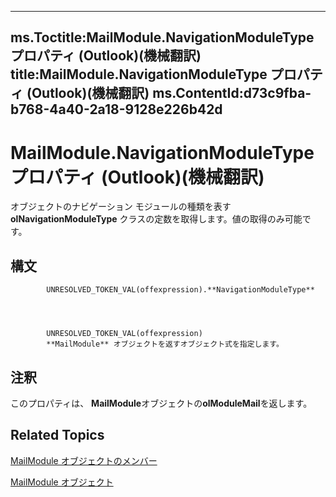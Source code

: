 

---
ms.Toctitle:MailModule.NavigationModuleType プロパティ (Outlook)(機械翻訳)
title:MailModule.NavigationModuleType プロパティ (Outlook)(機械翻訳)
ms.ContentId:d73c9fba-b768-4a40-2a18-9128e226b42d
---
# MailModule.NavigationModuleType プロパティ (Outlook)(機械翻訳)




オブジェクトのナビゲーション モジュールの種類を表す **olNavigationModuleType** クラスの定数を取得します。値の取得のみ可能です。

## 構文

            UNRESOLVED_TOKEN_VAL(offexpression).**NavigationModuleType**




            UNRESOLVED_TOKEN_VAL(offexpression)
            **MailModule** オブジェクトを返すオブジェクト式を指定します。



## 注釈
このプロパティは、 **MailModule**オブジェクトの**olModuleMail**を返します。



## Related Topics

[MailModule オブジェクトのメンバー](a7ada12a-7075-b0ca-ec00-0556b7753747.md)

[MailModule オブジェクト](df20efe5-be5c-952d-c6b7-20c20a83fda0.md)




